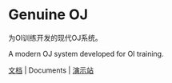 # Genuine OJ

为OI训练开发的现代OJ系统。

A modern OJ system developed for OI training.

[文档](https://www.yixiangzhilv.com/docs/genuine-oj/introduction.html) | Documents | [演示站](http://oj.yxzl.top/)
